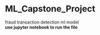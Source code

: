 # ML_Capstone_Project
fraud transaction detection ml model
<br/>
<b>use jupyter notebook to run the file</b>
